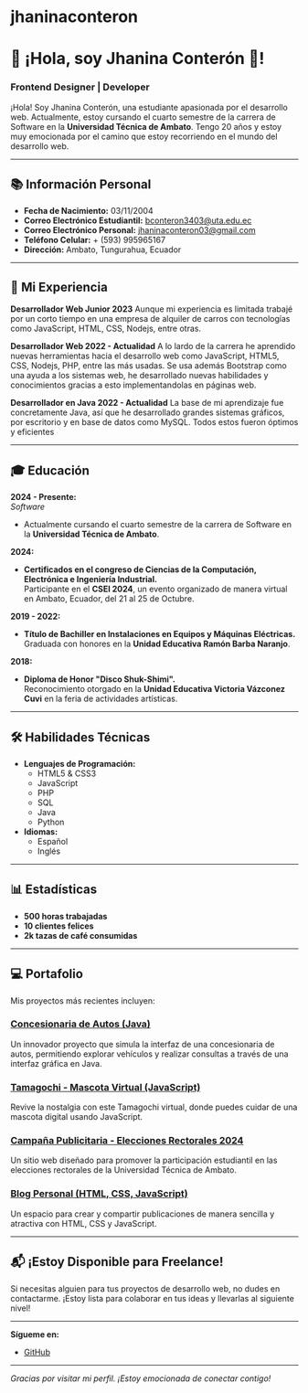 # jhaninaconteron
# 👋 ¡Hola, soy Jhanina Conterón 🦂!

### Frontend Designer | Developer

¡Hola! Soy Jhanina Conterón, una estudiante apasionada por el desarrollo web. Actualmente, estoy cursando el cuarto semestre de la carrera de Software en la **Universidad Técnica de Ambato**. Tengo 20 años y estoy muy emocionada por el camino que estoy recorriendo en el mundo del desarrollo web. 

---

## 📚 **Información Personal**

- **Fecha de Nacimiento:** 03/11/2004
- **Correo Electrónico Estudiantil:** [bconteron3403@uta.edu.ec](mailto:bconteron3403@uta.edu.ec)
- **Correo Electrónico Personal:** [jhaninaconteron03@gmail.com](mailto:jhaninaconteron03@gmail.com)
- **Teléfono Celular:** + (593) 995965167
- **Dirección:** Ambato, Tungurahua, Ecuador

---

## 💼 **Mi Experiencia**

**Desarrollador Web Junior 2023**
Aunque mi experiencia es limitada trabajé por un corto tiempo en una empresa de alquiler de carros con tecnologías como JavaScript, HTML, CSS, Nodejs, entre otras.

**Desarrollador Web 2022 - Actualidad**
A lo lardo de la carrera he aprendido nuevas herramientas hacia el desarrollo web como JavaScript, HTML5, CSS, Nodejs, PHP, entre las más usadas. Se usa además Bootstrap como una ayuda a los sistemas web, he desarrollado nuevas habilidades y conocimientos gracias a esto implementandolas en páginas web.

**Desarrollador en Java 2022 - Actualidad**
La base de mi aprendizaje fue concretamente Java, así que he desarrollado grandes sistemas gráficos, por escritorio y en base de datos como MySQL. Todos estos fueron óptimos y eficientes

---

## 🎓 **Educación**

**2024 - Presente:**  
*Software*  
- Actualmente cursando el cuarto semestre de la carrera de Software en la **Universidad Técnica de Ambato**.

**2024:**  
- **Certificados en el congreso de Ciencias de la Computación, Electrónica e Ingeniería Industrial.**  
  Participante en el **CSEI 2024**, un evento organizado de manera virtual en Ambato, Ecuador, del 21 al 25 de Octubre.

**2019 - 2022:**  
- **Título de Bachiller en Instalaciones en Equipos y Máquinas Eléctricas.**  
  Graduada con honores en la **Unidad Educativa Ramón Barba Naranjo**.

**2018:**  
- **Diploma de Honor "Disco Shuk-Shimi".**  
  Reconocimiento otorgado en la **Unidad Educativa Victoria Vázconez Cuvi** en la feria de actividades artísticas.

---

## 🛠️ **Habilidades Técnicas**

- **Lenguajes de Programación:**  
  - HTML5 & CSS3
  - JavaScript
  - PHP
  - SQL
  - Java
  - Python
- **Idiomas:**  
  - Español  
  - Inglés

---

## 📊 **Estadísticas**

- **500 horas trabajadas**
- **10 clientes felices**
- **2k tazas de café consumidas**

---

## 💻 **Portafolio**

Mis proyectos más recientes incluyen:

### [Concesionaria de Autos (Java)](https://github.com/jhaninaconteron/concesionaria-autos)  
Un innovador proyecto que simula la interfaz de una concesionaria de autos, permitiendo explorar vehículos y realizar consultas a través de una interfaz gráfica en Java.

### [Tamagochi - Mascota Virtual (JavaScript)](https://github.com/jhaninaconteron/tamagochi)  
Revive la nostalgia con este Tamagochi virtual, donde puedes cuidar de una mascota digital usando JavaScript.

### [Campaña Publicitaria - Elecciones Rectorales 2024](https://github.com/jhaninaconteron/elecciones-rectorales)  
Un sitio web diseñado para promover la participación estudiantil en las elecciones rectorales de la Universidad Técnica de Ambato.

### [Blog Personal (HTML, CSS, JavaScript)](https://github.com/jhaninaconteron/blog)  
Un espacio para crear y compartir publicaciones de manera sencilla y atractiva con HTML, CSS y JavaScript.

---

## 📬 **¡Estoy Disponible para Freelance!**

Si necesitas alguien para tus proyectos de desarrollo web, no dudes en contactarme. ¡Estoy lista para colaborar en tus ideas y llevarlas al siguiente nivel!

---

**Sígueme en:**  
- [GitHub](https://github.com/Jhanina03)


---

*Gracias por visitar mi perfil. ¡Estoy emocionada de conectar contigo!*
